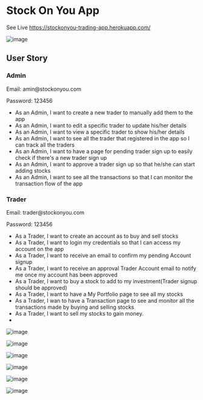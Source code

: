 <h1> Stock On You App </h1>

See Live https://stockonyou-trading-app.herokuapp.com/

![image](https://user-images.githubusercontent.com/80327905/134492430-4079f96b-055c-47dc-9a76-fc4bd20a99dd.png)

<h2>User Story</h2>

<h3>Admin</h3>

<p>Email: amin@stockonyou.com</p>
<p>Password: 123456</p>

* As an Admin, I want to create a new trader to manually add them to the app
* As an Admin, I want to edit a specific trader to update his/her details
* As an Admin, I want to view a specific trader to show his/her details
* As an Admin, I want to see all the trader that registered in the app so I can track all the traders
* As an Admin, I want to have a page for pending trader sign up to easily check if there's a new trader sign up
* As an Admin, I want to approve a trader sign up so that he/she can start adding stocks
* As an Admin, I want to see all the transactions so that I can monitor the transaction flow of the app

<h3>Trader</h3>

<p>Email: trader@stockonyou.com</p>
<p>Password: 123456</p>

* As a Trader, I want to create an account as to buy and sell stocks
* As a Trader, I want to login my credentials so that I can access my account on the app
* As a Trader, I want to receive an email to confirm my pending Account signup
* As a Trader, I want to receive an approval Trader Account email to notify me once my account has been
approved
* As a Trader, I want to buy a stock to add to my investment(Trader signup should be approved)
* As a Trader, I want to have a My Portfolio page to see all my stocks
* As a Trader, I wan to have a Transaction page to see and monitor all the transactions made by buying and
selling stocks
* As a Trader, I want to sell my stocks to gain money.
* 
![image](https://user-images.githubusercontent.com/80327905/134492325-ebbb1d60-0f95-4933-bb2f-6a763f5529c7.png)

![image](https://user-images.githubusercontent.com/80327905/134492349-a1922fdd-eab5-4283-9a2b-eac9f70c6a33.png)

![image](https://user-images.githubusercontent.com/80327905/134492370-e4675d62-dc7e-468e-a9a4-e9e902e37fef.png)

![image](https://user-images.githubusercontent.com/80327905/134492380-b65ea541-2eab-457e-bb6a-1720f78e3408.png)

![image](https://user-images.githubusercontent.com/80327905/134492492-e7a49685-7410-4eea-a25d-1863f1875506.png)

![image](https://user-images.githubusercontent.com/80327905/134492467-2f34e0aa-5c65-44f1-8ef1-4025a1809b17.png)

